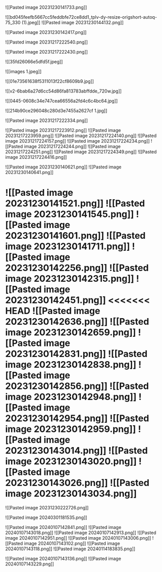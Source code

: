 ![[Pasted image 20231230141733.png]]

![[bd045feefb5667cc5feddbfe72ce8dd1_tplv-dy-resize-origshort-autoq-75_330 (1).jpeg]]
![[Pasted image 20231230144132.png]]

![[Pasted image 20231230142417.png]]

![[Pasted image 20231217222540.png]]

![[Pasted image 20231217222430.png]]

![[35fd26066e5dfd5f.jpeg]]

![[images 1.jpeg]]


![[01e73561638f5311013f22cf8609b9.jpg]]


![[v2-6bab6a27d6cc54d86fa813783abffdde_720w.jpg]]



![[0445-0608c34e747cea66556a2fd4c6c4bc64.jpg]]




![[214b90ce296048c280d3e7455a2627cf 1.jpg]]


![[Pasted image 20231217222334.png]]

![[Pasted image 20231217223912.png]]
![[Pasted image 20231217223959.png]]
![[Pasted image 20231217224140.png]]
![[Pasted image 20231217224157.png]]
![[Pasted image 20231217224234.png]]
![[Pasted image 20231217224244.png]]
![[Pasted image 20231217224251.png]]
![[Pasted image 20231217224349.png]]
![[Pasted image 20231217224416.png]]

![[Pasted image 20231230140621.png]]
![[Pasted image 20231230140641.png]]

![[Pasted image 20231230141521.png]]
![[Pasted image 20231230141545.png]]
![[Pasted image 20231230141601.png]]
![[Pasted image 20231230141711.png]]
![[Pasted image 20231230142256.png]]
![[Pasted image 20231230142315.png]]
![[Pasted image 20231230142451.png]]
<<<<<<< HEAD
![[Pasted image 20231230142636.png]]
![[Pasted image 20231230142659.png]]
![[Pasted image 20231230142831.png]]
![[Pasted image 20231230142838.png]]
![[Pasted image 20231230142856.png]]
![[Pasted image 20231230142948.png]]
![[Pasted image 20231230142954.png]]
![[Pasted image 20231230142959.png]]
![[Pasted image 20231230143014.png]]
![[Pasted image 20231230143020.png]]
![[Pasted image 20231230143026.png]]
![[Pasted image 20231230143034.png]]
=======
![[Pasted image 20231230222726.png]]

![[Pasted image 20240301181535.png]]

![[Pasted image 20240107142841.png]]
![[Pasted image 20240107143018.png]]
![[Pasted image 20240107142913.png]]
![[Pasted image 20240107142951.png]]
![[Pasted image 20240107143006.png]]
![[Pasted image 20240107143102.png]]
![[Pasted image 20240107143118.png]]
![[Pasted image 20240114183835.png]]

![[Pasted image 20240107143136.png]]
![[Pasted image 20240107143229.png]]
